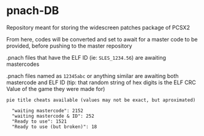 # pnach-DB

Repository meant for storing the widescreen patches package of PCSX2

From here, codes will be converted and set to await for a master code to be provided, before pushing to the master repository

.pnach files that have the ELF ID (ie: `SLES_1234.56`) are awaiting mastercodes

.pnach files named as `12345abc` or anything similar are awaiting both mastercode and ELF ID (tip: that random string of hex digits is the ELF CRC Value of the game they were made for)

```mermaid
pie title cheats available (values may not be exact, but aproximated)

  "waiting mastercode": 2152
  "waiting mastercode & ID": 252
  "Ready to use": 1521
  "Ready to use (but broken)": 18
```
